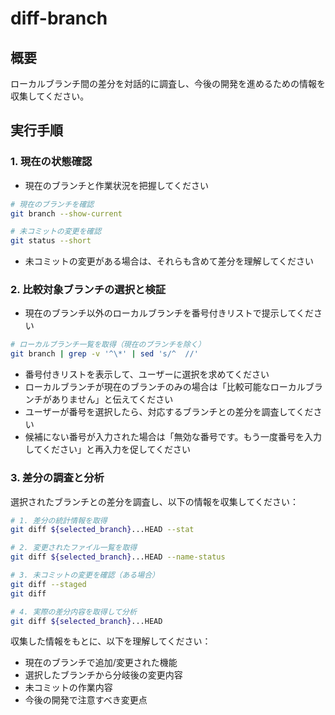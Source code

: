 # diff-branch

## 概要

ローカルブランチ間の差分を対話的に調査し、今後の開発を進めるための情報を収集してください。

## 実行手順

### 1. 現在の状態確認

- 現在のブランチと作業状況を把握してください

```bash
# 現在のブランチを確認
git branch --show-current

# 未コミットの変更を確認
git status --short
```

- 未コミットの変更がある場合は、それらも含めて差分を理解してください

### 2. 比較対象ブランチの選択と検証

- 現在のブランチ以外のローカルブランチを番号付きリストで提示してください

```bash
# ローカルブランチ一覧を取得（現在のブランチを除く）
git branch | grep -v '^\*' | sed 's/^  //'
```

- 番号付きリストを表示して、ユーザーに選択を求めてください
- ローカルブランチが現在のブランチのみの場合は「比較可能なローカルブランチがありません」と伝えてください
- ユーザーが番号を選択したら、対応するブランチとの差分を調査してください
- 候補にない番号が入力された場合は「無効な番号です。もう一度番号を入力してください」と再入力を促してください

### 3. 差分の調査と分析

選択されたブランチとの差分を調査し、以下の情報を収集してください：

```bash
# 1. 差分の統計情報を取得
git diff ${selected_branch}...HEAD --stat

# 2. 変更されたファイル一覧を取得
git diff ${selected_branch}...HEAD --name-status

# 3. 未コミットの変更を確認（ある場合）
git diff --staged
git diff

# 4. 実際の差分内容を取得して分析
git diff ${selected_branch}...HEAD
```

収集した情報をもとに、以下を理解してください：

- 現在のブランチで追加/変更された機能
- 選択したブランチから分岐後の変更内容
- 未コミットの作業内容
- 今後の開発で注意すべき変更点
